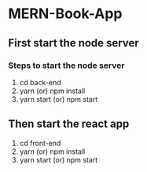 # MERN-Book-App

## First start the node server
### Steps to start the node server
1. cd back-end
2. yarn (or) npm install
3. yarn start (or) npm start 

## Then start the react app
1. cd front-end
2. yarn (or) npm install
3. yarn start (or) npm start
